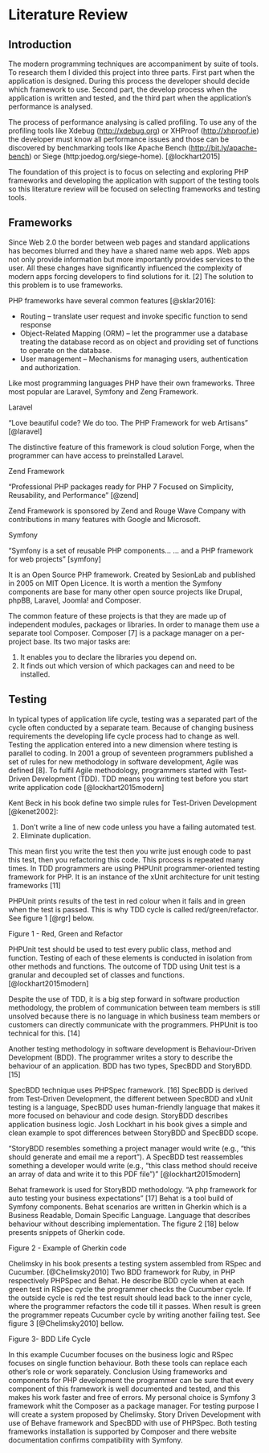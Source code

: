 # Literature Review #

## Introduction ##

The modern programming techniques are accompaniment by suite of tools. To research them I divided this project into three parts. First part when the application is designed. During this process the developer should decide which framework to use. Second part, the develop process when the application is written and tested, and the third part when the application’s performance is analysed.

The process of performance analysing is called profiling. To use any of the profiling tools like Xdebug (http://xdebug.org) or XHProof (http://xhproof.ie) the developer must know all performance issues and those can be discovered by benchmarking tools like Apache Bench (http://bit.ly/apache-bench) or Siege (http:joedog.org/siege-home). [@lockhart2015]

The foundation of this project is to focus on selecting and exploring PHP frameworks and developing the application with support of the testing tools so this literature review will be focused on selecting frameworks and testing tools.

## Frameworks ##

Since Web 2.0 the border between web pages and standard applications has becomes blurred and they have a shared name web apps. Web apps not only provide information but more importantly provides services to the user. All these changes have significantly influenced the complexity of modern apps forcing developers to find solutions for it. [2] The solution to this problem is to use frameworks. 

PHP frameworks have several common features [@sklar2016]:

*	Routing – translate user request and invoke specific function to send response
*	Object-Related Mapping (ORM) – let the programmer use a database treating the database record as on object and providing set of functions to operate on the database.
*	User management – Mechanisms for managing users, authentication and authorization.

Like most programming languages PHP have their own frameworks. Three most popular are Laravel, Symfony and Zeng Framework.

Laravel

“Love beautiful code? We do too.
The PHP Framework for web Artisans” [@laravel]

The distinctive feature of this framework is cloud solution Forge, when the programmer can have access to preinstalled Laravel.

Zend Framework

“Professional PHP packages ready for PHP 7
Focused on Simplicity, Reusability, and Performance” [@zend]

Zend Framework is sponsored by Zend and Rouge Wave Company with contributions in many features with Google and Microsoft.

Symfony

“Symfony is a set of reusable PHP components...
... and a PHP framework for web projects” [symfony]

It is an Open Source PHP framework. Created by SesionLab and published in 2005 on MIT Open Licence. It is worth a mention the Symfony components are base for many other open source projects like Drupal, phpBB, Laravel, Joomla! and Composer. 

The common feature of these projects is that they are made up of independent modules, packages or libraries. In order to manage them use a separate tool Composer. Composer [7] is a package manager on a per-project base. Its two major tasks are:

1.	It enables you to declare the libraries you depend on.
2.	It finds out which version of which packages can and need to be installed.

## Testing ##

In typical types of application life cycle, testing was a separated part of the cycle often conducted by a separate team. Because of changing business requirements the developing life cycle process had to change as well. Testing the application entered into a new dimension where testing is parallel to coding. In 2001 a group of seventeen programmers published a set of rules for new methodology in software development, Agile was defined [8]. To fulfil Agile methodology, programmers started with Test-Driven Development (TDD). TDD means you writing test before you start write application code [@lockhart2015modern]

Kent Beck in his book define two simple rules for Test-Driven Development [@kenet2002]:


1.	Don’t write a line of new code unless you have a failing automated test.
2.	Eliminate duplication.

This mean first you write the test then you write just enough code to past this test, then you refactoring this code. This process is repeated many times.
In TDD programmers are using PHPUnit programmer-oriented testing framework for PHP. It is an instance of the xUnit architecture for unit testing frameworks [11]

PHPUnit prints results of the test in red colour when it fails and in green when the test is passed. This is why TDD cycle is called red/green/refactor. See figure 1 [@rgr] below.
 
Figure 1 - Red, Green and Refactor

PHPUnit test should be used to test every public class, method and function. Testing of each of these elements is conducted in isolation from other methods and functions. The outcome of TDD using Unit test is a granular and decoupled set of classes and functions. [@lockhart2015modern]

Despite the use of TDD, it is a big step forward in software production methodology, the problem of communication between team members is still unsolved because there is no language in which business team members or customers can directly communicate with the programmers. PHPUnit is too technical for this. [14]

Another testing methodology in software development is Behaviour-Driven Development (BDD). The programmer writes a story to describe the behaviour of an application. BDD has two types, SpecBDD and StoryBDD. [15]

SpecBDD technique uses PHPSpec framework. [16] SpecBDD is derived from Test-Driven Development, the different between SpecBDD and xUnit testing is a language, SpecBDD uses human-friendly language that makes it more focused on behaviour and code design. 
StoryBDD describes application business logic. Josh Lockhart in his book gives a simple and clean example to spot differences between StoryBDD and SpecBDD scope.

“StoryBDD resembles something a project manager would write (e.g., “this should generate and email me a report”). A SpecBDD test reassembles something a developer would write (e.g., “this class method should receive an array of data and write it to this PDF file”)” [@lockhart2015modern]

Behat framework is used for StoryBDD methodology. “A php framework for auto testing your business expectations” [17] Behat is a tool build of Symfony components. Behat scenarios are written in Gherkin which is a Business Readable, Domain Specific Language. Language that describes behaviour without describing implementation. The figure 2 [18] below presents snippets of Gherkin code.
 
Figure 2 - Example of Gherkin code

Chelimsky in his book presents a testing system assembled from RSpec and Cucumber. [@Chelimsky2010] Two BDD framework for Ruby, in PHP respectively PHPSpec and Behat. He describe BDD cycle when at each green test in RSpec cycle the programmer checks the Cucumber cycle. If the outside cycle is red the test result should lead back to the inner cycle, where the programmer refactors the code till it passes. When result is green the programmer repeats Cucumber cycle by writing another failing test. See figure 3 [@Chelimsky2010] bellow.
 
Figure 3- BDD Life Cycle

In this example Cucumber focuses on the business logic and RSpec focuses on single function behaviour. Both these tools can replace each other’s role or work separately.
Conclusion
Using frameworks and components for PHP development the programmer can be sure that every component of this framework is well documented and tested, and this makes his work faster and free of errors. My personal choice is Symfony 3 framework whit the Composer as a package manager. For testing purpose I will create a system proposed by Chelimsky. Story Driven Development with use of Behave framework and SpecBDD with use of PHPSpec. Both testing frameworks installation is supported by Composer and there website documentation confirms compatibility with Symfony. 
